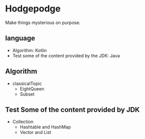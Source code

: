 # Hodgepodge
Make things mysterious on purpose.

## language
- Algorithm: Kotlin
- Test some of the content provided by the JDK: Java

## Algorithm
- classicalTopic
  - EightQueen
  - Subset

## Test Some of the content provided by JDK
- Collection
  - Hashtable and HashMap
  - Vector and List